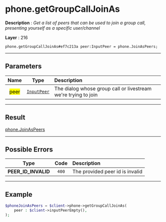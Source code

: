 # phone.getGroupCallJoinAs

**Description** : *Get a list of peers that can be used to join a group call, presenting yourself as a specific user/channel*

**Layer** : 216

```tl
phone.getGroupCallJoinAs#ef7c213a peer:InputPeer = phone.JoinAsPeers;
```

---

## Parameters

| Name | Type | Description |
| :---: | :---: | :--- |
| <mark>peer</mark> | [`InputPeer`](type/InputPeer) | The dialog whose group call or livestream we're trying to join |

---

## Result

[phone.JoinAsPeers](type/phone.JoinAsPeers)

---

## Possible Errors

| Type | Code | Description |
| :---: | :---: | :--- |
| **PEER_ID_INVALID** | `400` | The provided peer id is invalid |

---

## Example

```php
$phoneJoinAsPeers = $client->phone->getGroupCallJoinAs(
	peer : $client->inputPeerEmpty(),
);
```